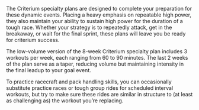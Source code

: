 The Criterium specialty plans are designed to complete your preparation for these dynamic events. Placing a heavy emphasis on repeatable high power, they also maintain your ability to sustain high power for the duration of a tough race. Whether your strategy is to repeatedly attack, get in the breakaway, or wait for the final sprint, these plans will leave you be ready for criterium success.

The low-volume version of the 8-week Criterium specialty plan includes 3 workouts per week, each ranging from 60 to 90 minutes. The last 2 weeks of the plan serve as a taper, reducing volume but maintaining intensity in the final leadup to your goal event. 

To practice racecraft and pack handling skills, you can occasionally substitute practice races or tough group rides for scheduled interval workouts, but try to make sure these rides are similar in structure to (at least as challenging as) the workout you’re replacing.